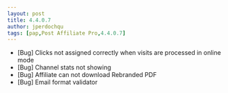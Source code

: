 ```yaml
---
layout: post
title: 4.4.0.7
author: jperdochqu
tags: [pap,Post Affiliate Pro,4.4.0.7]
---
```


- [Bug] Clicks not assigned correctly when visits are processed in online mode
- [Bug] Channel stats not showing
- [Bug] Affiliate can not download Rebranded PDF
- [Bug] Email format validator

